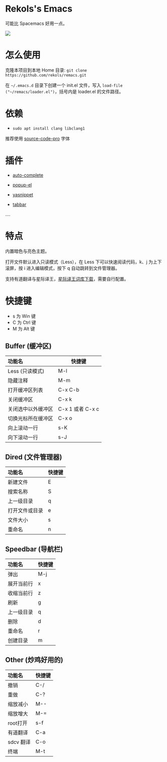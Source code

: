 # Rekols's Emacs

可能比 Spacemacs 好用一点。

![](https://github.com/rekols/remacs/blob/master/screenshot/20180525104353.png)

# 怎么使用

克隆本项目到本地 Home 目录: `git clone https://github.com/rekols/remacs.git`

在 `~/.emacs.d` 目录下创建一个 init.el 文件，写入 `load-file ("~/remacs/loader.el")`，括号内是 loader.el 的文件路径。

# 依赖

* `sudo apt install clang libclang1`

推荐使用 [source-code-pro](https://github.com/adobe-fonts/source-code-pro) 字体

# 插件

* [auto-complete](https://github.com/auto-complete/auto-complete)

* [popup-el](https://github.com/auto-complete/popup-el)

* [yasnippet](https://github.com/joaotavora/yasnippet)

* [tabbar](https://www.emacswiki.org/emacs/TabBarMode)

....

# 特点

内置暗色与亮色主题。

打开文件默认进入只读模式（Less），在 Less 下可以快速阅读代码，k、j 为上下滚屏，按 i 进入编辑模式，按下 q 自动跳转到文件管理器。

支持有道翻译与星际译王，[星际译王词库下载](http://download.huzheng.org/)，需要自行配置。

# 快捷键

* s 为 Win 键
* C 为 Ctrl 键
* M 为 Alt 键

## Buffer (缓冲区)
功能名 | 快捷键
:--- | ---
Less (只读模式) | M-l
隐藏注释 | M-m
打开缓冲区列表 | C-x C-b
关闭缓冲区 | C-x k
关闭选中以外缓冲区 | C-x 1 或者 C-x c
切换光标所在缓冲区 | C-x o
向上滚动一行 | s-K
向下滚动一行 | s-J

## Dired (文件管理器)
功能名 | 快捷键
:--- | ---
新建文件 | E
搜索名称 | S
上一级目录 | q
打开文件或目录 | e
文件大小 | s
重命名 | n

## Speedbar (导航栏)
功能名 | 快捷键
:--- | ---
弹出 | M-j
展开当前行 | x
收缩当前行 | z
刷新 | g
上一级目录 | q
删除 | d
重命名 | r
创建目录 | m

## Other (炒鸡好用的)
功能名 | 快捷键
:--- | ---
撤销 | C-/
重做 | C-?
缩放减小 | M--
缩放增大 | M-=
root打开 | s-f
有道翻译 | C-a
sdcv 翻译 | C-o
终端 | M-t
